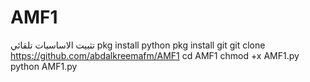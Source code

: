 # AMF1
تثبيت الاساسيات تلقائي 
pkg install python 
pkg install git
git clone https://github.com/abdalkreemafm/AMF1
cd AMF1
chmod +x AMF1.py
python AMF1.py
